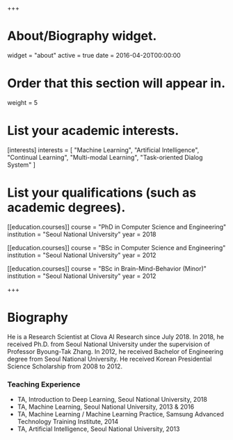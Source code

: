 +++
# About/Biography widget.
widget = "about"
active = true
date = 2016-04-20T00:00:00

# Order that this section will appear in.
weight = 5

# List your academic interests.
[interests]
  interests = [
    "Machine Learning",
    "Artificial Intelligence",
    "Continual Learning",
    "Multi-modal Learning",
    "Task-oriented Dialog System"
  ]

# List your qualifications (such as academic degrees).
[[education.courses]]
  course = "PhD in Computer Science and Engineering"
  institution = "Seoul National University"
  year = 2018

[[education.courses]]
  course = "BSc in Computer Science and Engineering"
  institution = "Seoul National University"
  year = 2012
  
[[education.courses]]
  course = "BSc in Brain-Mind-Behavior (Minor)"
  institution = "Seoul National University"
  year = 2012
 
+++

# Biography

He is a Research Scientist at Clova AI Research since July 2018. In 2018, he received Ph.D. from Seoul National University under the supervision of Professor Byoung-Tak Zhang. In 2012, he received Bachelor of Engineering degree from Seoul National University.
He received Korean Presidential Science Scholarship from 2008 to 2012.

<h3>Teaching Experience</h3>
<ul>
  <li>TA, Introduction to Deep Learning, Seoul National University, 2018</li>
  <li>TA, Machine Learning, Seoul National University, 2013 & 2016</li>
  <li>TA, Machine Learning / Machine Learning Practice, Samsung Advanced Technology Training Institute, 2014</li>
  <li>TA, Artificial Intelligence, Seoul National University, 2013</li>  
</ul>
